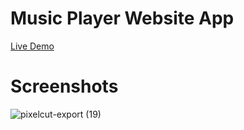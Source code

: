 <h1> Music Player Website App </h1>

<a href="https://music-player-flax-alpha.vercel.app/"> Live Demo </a>

# Screenshots

![pixelcut-export (19)](https://github.com/Seif-Eddine-Mouihbi/Music-Player/assets/72694509/ea83a351-82ca-426e-8176-72941dd95295)
